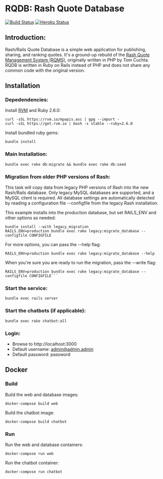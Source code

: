 # RQDB: Rash Quote Database
[![Build Status](https://travis-ci.org/bplunkert/rqdb.svg?branch=development)](https://travis-ci.org/bplunkert/rqdb)
[![Heroku Status](https://heroku-badge.herokuapp.com/?app=rqdb)](https://rqdb.herokuapp.com)

## Introduction:
Rash/Rails Quote Database is a simple web application for publishing, sharing, and ranking quotes. It's a ground-up rebuild of the [Rash Quote Management System (RQMS)](http://rqms.sourceforge.net), originally written in PHP by Tom Cuchta. RQDB is written in Ruby on Rails instead of PHP and does not share any common code with the original version.

## Installation
### Depedendencies:
Install [RVM](https://rvm.io) and Ruby 2.6.0:
```
curl -sSL https://rvm.io/mpapis.asc | gpg --import -
curl -sSL https://get.rvm.io | bash -s stable --ruby=2.6.0
```

Install bundled ruby gems:
```
bundle install
```

### Main Installation:
```
bundle exec rake db:migrate && bundle exec rake db:seed
```

### Migration from older PHP versions of Rash:
This task will copy data from legacy PHP versions of Rash into the new Rash/Rails database. Only legacy MySQL databases are supported, and a MySQL client is required. All database settings are automatically detected by reading a configuration file --configfile from the legacy Rash installation.

This example installs into the production database, but set RAILS_ENV and other options as needed:
```
bundle install --with legacy_migration
RAILS_ENV=production bundle exec rake legacy:migrate_database --configfile CONFIGFILE
```

For more options, you can pass the --help flag:
```
RAILS_ENV=production bundle exec rake legacy:migrate_database --help
```

When you're sure you are ready to run the migration, pass the --write flag:
```
RAILS_ENV=production bundle exec rake legacy:migrate_database --configfile CONFIGFILE```
```

### Start the service:
```
bundle exec rails server
```

### Start the chatbots (if applicable):
```
bundle exec rake chatbot:all
```

### Login:
* Browse to http://localhost:3000
* Default username: admin@admin.admin
* Default password: password

## Docker
### Build
Build the web and database images:
```
docker-compose build web
```

Build the chatbot image:
```
docker-compose build chatbot
```

### Run
Run the web and database containers:
```
docker-compose run web
```

Run the chatbot container:
```
docker-compose run chatbot
```
